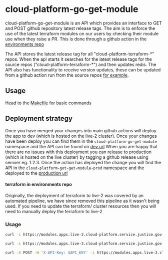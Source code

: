 # cloud-platform-go-get-module

cloud-platform-go-get-module is an API which provides an interface to GET and POST github repository latest release tags. The aim is to enforce the use of the latest terraform modules on our users by checking their module use when they raise a PR. This is done through a github action in the [environments repo](https://github.com/ministryofjustice/cloud-platform-environments/tree/main/cmd/check-terraform-modules-are-latest)

The API stores the latest release tag for all "cloud-platform-terraform-\*" repos. When the api starts it searches for the latest release tags for the source repos ("cloud-platform-terraform-\*") and then updates redis. The API also has functionality to receive version updates, these can be updated from a github action run from the source repos [for example](./.github/workflows/push-terraform-module-version.yaml).

## Usage

Head to the [Makefile](./Makefile) for basic commands

## Deployment strategy

Once you have merged your changes into main github actions will deploy the app to dev (which is hosted on the live-2 cluster). Once your changes have been deploy you can find them in the `cloud-platform-go-get-module` namespace and the API can be found on [dev url](https://modules.apps.live-2.cloud-platform.service.justice.gov.uk/) When you are happy that there are no issues with this deployment you can release to production (which is hosted on the live cluster) by tagging a github release using semver eg. 1.2.3. Once the action has deployed the change you will find the API in the `cloud-platform-got-get-module-prod` namespace and the deployed to the [production url](https://modules.apps.live-2.cloud-platform.service.justice.gov.uk/)

#### terraform in environments repo

Originally, the deployment of terraform to live-2 was covered by an automated pipeline, we have since removed this pipeline as it wasn't being used. If you need to update the terraform/ cluster resources then you will need to manually deploy the terraform to live-2

### Usage

```bash get all route
curl -i https://modules.apps.live-2.cloud-platform.service.justice.gov.uk/
```

```bash get one repo route
curl -i https://modules.apps.live-2.cloud-platform.service.justice.gov.uk/cloud-platform-terraform-$REPO_SUFFIX
```

```bash update one repo route
curl -X POST -H 'X-API-Key: $API_KEY' -i https://modules.apps.live-2.cloud-platform.service.justice.gov.uk/update/$REPO_NAME/$NEW_VERSION  
```
